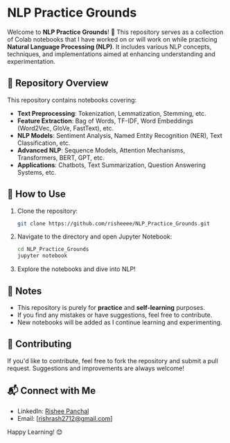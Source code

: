 # NLP Practice Grounds

Welcome to **NLP Practice Grounds**! 🌟 This repository serves as a collection of Colab notebooks that I have worked on or will work on while practicing **Natural Language Processing (NLP)**. It includes various NLP concepts, techniques, and implementations aimed at enhancing understanding and experimentation.

## 📌 Repository Overview
This repository contains notebooks covering:
- **Text Preprocessing**: Tokenization, Lemmatization, Stemming, etc.
- **Feature Extraction**: Bag of Words, TF-IDF, Word Embeddings (Word2Vec, GloVe, FastText), etc.
- **NLP Models**: Sentiment Analysis, Named Entity Recognition (NER), Text Classification, etc.
- **Advanced NLP**: Sequence Models, Attention Mechanisms, Transformers, BERT, GPT, etc.
- **Applications**: Chatbots, Text Summarization, Question Answering Systems, etc.

## 🚀 How to Use
1. Clone the repository:
   ```bash
   git clone https://github.com/risheeee/NLP_Practice_Grounds.git
   ```
2. Navigate to the directory and open Jupyter Notebook:
   ```bash
   cd NLP_Practice_Grounds
   jupyter notebook
   ```
3. Explore the notebooks and dive into NLP!

## 📜 Notes
- This repository is purely for **practice** and **self-learning** purposes.
- If you find any mistakes or have suggestions, feel free to contribute.
- New notebooks will be added as I continue learning and experimenting.

## 🤝 Contributing
If you'd like to contribute, feel free to fork the repository and submit a pull request. Suggestions and improvements are always welcome!

## 📬 Connect with Me
- LinkedIn: [Rishee Panchal](https://www.linkedin.com/in/rishee-panchal/)
- Email: [rishrash2712@gmail.com]

Happy Learning! 😊

